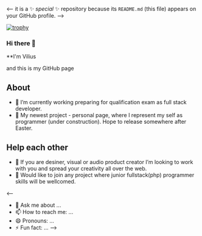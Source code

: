 
<--
it is a ✨ _special_ ✨ repository because its `README.md` (this file) appears on your GitHub profile.
-->

[![trophy](https://github-profile-trophy.vercel.app/?username=ryo-ma)](https://github.com/ryo-ma/github-profile-trophy)

### Hi there 👋

**I'm Vilius

and this is my GitHub page

## About

- 🔭 I’m currently working preparing for qualification exam as full stack developer.
- 🌱 My newest project - personal page, where I represent my self as programmer (under construction). Hope to release somewhere after Easter.

## Help each other
- 👯 If you are desiner, visual or audio product creator I’m looking to work with you and spread your creativity all over the web.
- 🤔 Would like to join any project where junior fullstack(php) programmer skills will be wellcomed.

<--
- 💬 Ask me about ...
- 📫 How to reach me: ...
- 😄 Pronouns: ...
- ⚡ Fun fact: ...
-->
